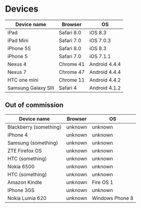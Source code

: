 # Devices

| Device name | Browser | OS |
| ----------- | ------- | -- |
| iPad | Safari 8.0 | iOS 8.3 |
| iPad Mini | Safari 7.0 | iOS 7.0.3 |
| iPhone 5S | Safari 8.0 | iOS 8.3 |
| iPhone 5 | Safari 7.0 | iOS 7.1.1 |
| Nexus 4 | Chrome 41 | Android 4.4.4 |
| Nexus 7 | Chrome 47 | Android 4.4.4 |
| HTC one mini | Chrome 11 | Android 4.4.2 |
| Samsung Galaxy SIII | Safari 4 | Android 4.1.2 |

## Out of commission
| Device name | Browser | OS |
| ----------- | ------- | -- |
| Blackberry (something) | unknown | unknown |
| iPhone 4 | unknown | unknown |
| Samsung (something) | unknown | unknown |
| ZTE Firefox OS | unknown | unknown |
| HTC (something) | unknown | unknown |
| Nokia 6500 | unknown | unknown |
| HTC (something) | unknown | unknown |
| Amazon Kindle | unknown | Fire OS 1 |
| iPhone 3GS | unknown | unknown |
| Nokia Lumia 620 | unknown | Windows Phone 8 |
